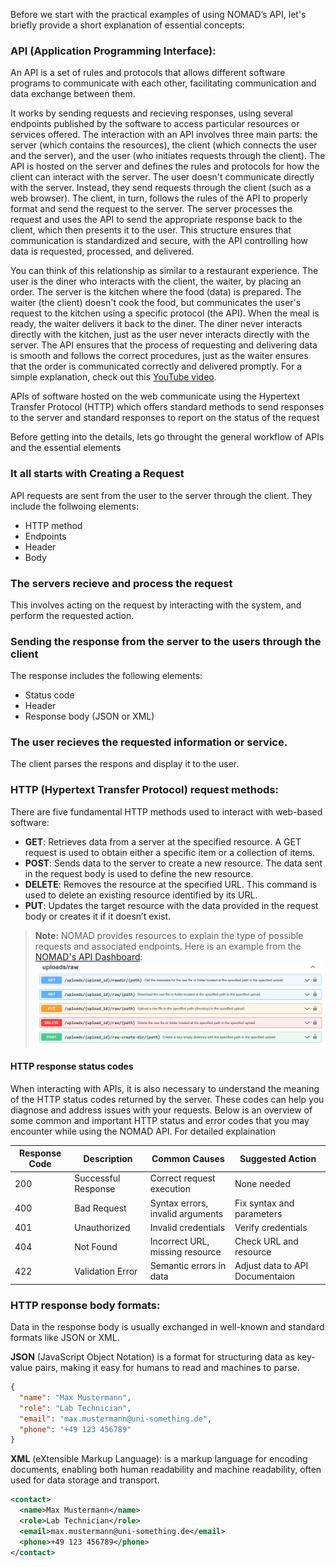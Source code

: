 <!-- this section should be the first one, before getting started -->
Before we start with the practical examples of using NOMAD’s API, let's briefly provide a short explanation of essential concepts:

### API (Application Programming Interface):
An API is a set of rules and protocols that allows different software programs to communicate with each other, facilitating communication and data exchange between them.  <!-- before the analogy, I see it helpful to provide some text to explain the components of an API in a formal way -->
<!-- this is an example: -->
It works by sending requests and recieving responses, using several endpoints published by the software to access particular resources or services offered. 
The interaction with an API involves three main parts: the server (which contains the resources), the client (which connects the user and the server), and the user (who initiates requests through the client). The API is hosted on the server and defines the rules and protocols for how the client can interact with the server.
The user doesn't communicate directly with the server. Instead, they send requests through the client (such as a web browser). The client, in turn, follows the rules of the API to properly format and send the request to the server. The server processes the request and uses the API to send the appropriate response back to the client, which then presents it to the user.
This structure ensures that communication is standardized and secure, with the API controlling how data is requested, processed, and delivered. 

You can think of this relationship as similar to a restaurant experience. The user is the diner who interacts with the client, the waiter, by placing an order. The server is the kitchen where the food (data) is prepared. The waiter (the client) doesn't cook the food, but communicates the user's request to the kitchen using a specific protocol (the API). When the meal is ready, the waiter delivers it back to the diner. The diner never interacts directly with the kitchen, just as the user never interacts directly with the server. The API ensures that the process of requesting and delivering data is smooth and follows the correct procedures, just as the waiter ensures that the order is communicated correctly and delivered promptly.
 For a simple explanation, check out this [YouTube video](https://www.youtube.com/watch?v=s7wmiS2mSXY).

<!-- while trying to better understand this as "dummy" in this field, I felt that the connection is missing in the text. For example what is the relationship between API, HTTP, REST-APT, JSON and XML.
I leanred that API in general have several components that are worth introducing at the stage: Endpoints, Requests, Response, Error codes. This this helped me understand that HTTP the the protocol used to make requests in API. And that responses are returned via JSON and XML. I'm still not sure why we talk about REST-API. Do you agree that it is worth explaining these? -->

APIs of software hosted on the web communicate using the Hypertext Transfer Protocol (HTTP) which offers standard methods to send responses to the server and standard responses to report on the status of the request 

Before getting into the details, lets go throught the general workflow of APIs and the essential elements 
### It all starts with Creating a Request
API requests are sent from the user to the server through the client. They include the follwoing elements:
 - HTTP method
 - Endpoints
 - Header
 - Body
<!-- create a code showing the strucutre of these -->
### The servers recieve and process the request
This involves acting on the request by interacting with the system, and perform the requested action. 

### Sending the response from the server to the users through the client
The response includes the following elements:
- Status code
- Header
- Response body (JSON or XML)
<!-- create a code showing the strucutre of these -->
### The user recieves the requested information or service.
The client parses the respons and display it to the user. 

### HTTP (Hypertext Transfer Protocol) request methods:

There are five fundamental HTTP methods used to interact with web-based software:

*   **GET**: Retrieves data from a server at the specified resource. A GET request is used to obtain either a specific item or a collection of items.
*   **POST**: Sends data to the server to create a new resource. The data sent in the request body is used to define the new resource.
*   **DELETE**: Removes the resource at the specified URL. This command is used to delete an existing resource identified by its URL.
*   **PUT**: Updates the target resource with the data provided in the request body or creates it if it doesn’t exist.


> **Note:** NOMAD provides resources to explain the type of possible requests and associated endpoints. Here is an example from the [NOMAD's API Dashboard](https://nomad-lab.eu/prod/v1/api/v1/extensions/docs):
![Example NOMAD API Dashboard](../images/API_dashboard_example.png) 

#### HTTP response status codes

When interacting with APIs, it is also necessary to understand the meaning of the HTTP status codes returned by the server. These codes can help you diagnose and address issues with your requests. Below is an overview of some common and important HTTP status and error codes that you may encounter while using the NOMAD API. For detailed explaination <!-- refer to NOMAD documentation and keep only the table -->

<!-- *   **200 Successful Response**: The request has been successfully processed and the server has sent the expected data in response.
*   **400 Bad Request**: The server could not process the request due to an error in the request itself, such as incorrect syntax or invalid arguments. Review and correct the request syntax and parameters.
*   **401 Unauthorized**: The request lacks valid authentication credentials, or the credentials provided do not grant permission for the requested operation. Verify and include correct authentication details.
*   **404 Not Found**: The server cannot find the specified resource; it may not exist or is unavailable at the given URL. Check the URL and make sure the resource exists.
*   **422 Validation Error**: The request was well-formed but was unable to be followed due to semantic errors. Review the request data for accuracy and completeness, and adjust any values to meet the expected formats and types as specified in the API documentation
-->

| Response Code | Description | Common Causes | Suggested Action |
| --- | --- | --- | --- |
| 200 | Successful Response | Correct request execution | None needed |
| 400 | Bad Request | Syntax errors, invalid arguments | Fix syntax and parameters |
| 401 | Unauthorized | Invalid credentials | Verify credentials |
| 404 | Not Found | Incorrect URL, missing resource | Check URL and resource |
| 422 | Validation Error | Semantic errors in data | Adjust data to API Documentaion |

<!-- I don't think we need to explain RESR API, lets only describe the formats of the response message sent by the client -->
### HTTP response body formats: 
Data in the response body is usually exchanged in well-known and standard formats like JSON or XML. 

**JSON** (JavaScript Object Notation) is a format for structuring data as key-value pairs, making it easy for humans to read and machines to parse.
```json
{
  "name": "Max Mustermann",
  "role": "Lab Technician",
  "email": "max.mustermann@uni-something.de",
  "phone": "+49 123 456789"
}
```

**XML** (eXtensible Markup Language): is a markup language for encoding documents, enabling both human readability and machine readability, often used for data storage and transport.

```xml
<contact>
  <name>Max Mustermann</name>
  <role>Lab Technician</role>
  <email>max.mustermann@uni-something.de</email>
  <phone>+49 123 456789</phone>
</contact>

```
